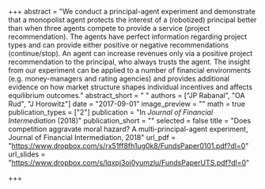 +++
abstract = "We conduct a principal-agent experiment and demonstrate that a monopolist agent protects the interest of a (robotized) principal better than when three agents compete to provide a service (project recommendation). The agents have perfect information regarding project types and can provide either positive or negative recommendations (continue/stop). An agent can increase revenues only via a positive project recommendation to the principal, who always trusts the agent. The insight from our experiment can be applied to a number of financial environments (e.g. money-managers and rating agencies) and provides additional evidence on how market structure shapes individual incentives and affects equilibrium outcomes."
abstract_short = " "
authors = ["JP Rabanal", "OA Rud", "J Horowitz"]
date = "2017-09-01"
image_preview = ""
math = true
publication_types = ["2"]
publication = "In *Journal of Financial Intermediation* (2018)"
publication_short = ""
selected = false
title = "Does competition aggravate moral hazard? A multi-principal-agent experiment, Journal of Financial Intermediation, 2018"
url_pdf = "https://www.dropbox.com/s/rx51ff8fh1ug0k8/FundsPaper0101.pdf?dl=0"
url_slides = "https://www.dropbox.com/s/lqxpj3oj0yumzlu/FundsPaperUTS.pdf?dl=0"

+++
